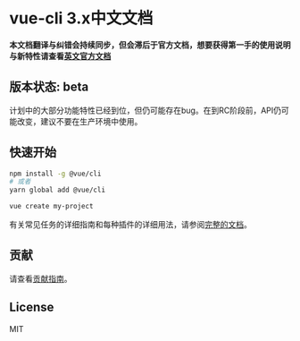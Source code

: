 # vue-cli 3.x中文文档

**本文档翻译与纠错会持续同步，但会滞后于官方文档，想要获得第一手的使用说明与新特性请查看[英文官方文档](https://github.com/vuejs/vue-cli)**

## 版本状态: beta

计划中的大部分功能特性已经到位，但仍可能存在bug。在到RC阶段前，API仍可能改变，建议不要在生产环境中使用。

## 快速开始

``` sh
npm install -g @vue/cli
# 或者
yarn global add @vue/cli

vue create my-project
```

有关常见任务的详细指南和每种插件的详细用法，请参阅[完整的文档](./zh-cn/README.md)。

## 贡献

请查看[贡献指南](https://github.com/vuejs/vue-cli/blob/dev/.github/CONTRIBUTING.md)。

## License

MIT
